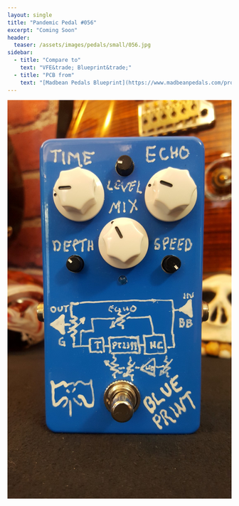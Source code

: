 ```yaml
---
layout: single
title: "Pandemic Pedal #056"
excerpt: "Coming Soon"
header:
  teaser: /assets/images/pedals/small/056.jpg
sidebar:
  - title: "Compare to"
    text: "VFE&trade; Blueprint&trade;"
  - title: "PCB from"
    text: "[Madbean Pedals Blueprint](https://www.madbeanpedals.com/projects/index.html)"
---
```


![header](/assets/images/pedals/056.jpg)
